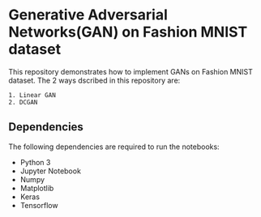 
# Generative Adversarial Networks(GAN) on Fashion MNIST dataset

This repository demonstrates how to implement GANs on Fashion MNIST dataset. The 2 ways dscribed in this repository are:


    1. Linear GAN
    2. DCGAN


## Dependencies

The following dependencies are required to run the notebooks:

- Python 3
- Jupyter Notebook
- Numpy
- Matplotlib
- Keras
- Tensorflow



